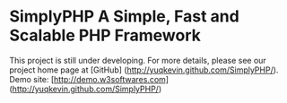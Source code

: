 SimplyPHP	A Simple, Fast and Scalable PHP Framework
=====================================================
This project is still under developing.
For more details, please see our project home page at [GitHub] (http://yuqkevin.github.com/SimplyPHP/).
Demo site: [http://demo.w3softwares.com] (http://yuqkevin.github.com/SimplyPHP/)
